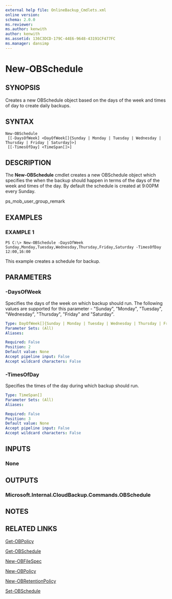 ```yaml
---
external help file: OnlineBackup_Cmdlets.xml
online version: 
schema: 2.0.0
ms.reviewer:
ms.author: kenwith
author: kenwith
ms.assetid: 136C3DCD-179C-44E6-9648-43191CF477FC
ms.manager: dansimp
---
```


# New-OBSchedule

## SYNOPSIS
Creates a new OBSchedule object based on the days of the week and times of day to create daily backups.

## SYNTAX

```
New-OBSchedule
 [[-DaysOfWeek] <DayOfWeek[]{Sunday | Monday | Tuesday | Wednesday | Thursday | Friday | Saturday}>]
 [[-TimesOfDay] <TimeSpan[]>]
```

## DESCRIPTION
The **New-OBSchedule** cmdlet creates a new OBSchedule object which specifies the when the backup should happen in terms of the days of the week and times of the day.
By default the schedule is created at 9:00PM every Sunday.

ps_mob_user_group_remark

## EXAMPLES

### EXAMPLE 1
```
PS C:\> New-OBSchedule -DaysOfWeek Sunday,Monday,Tuesday,Wednesday,Thursday,Friday,Saturday -TimesOfDay 12:00,16:00
```

This example creates a schedule for backup.

## PARAMETERS

### -DaysOfWeek
Specifies the days of the week on which backup should run.
The following values are supported for this parameter - "Sunday", "Monday", "Tuesday", "Wednesday", "Thursday", "Friday" and "Saturday".

```yaml
Type: DayOfWeek[]{Sunday | Monday | Tuesday | Wednesday | Thursday | Friday | Saturday}
Parameter Sets: (All)
Aliases: 

Required: False
Position: 2
Default value: None
Accept pipeline input: False
Accept wildcard characters: False
```

### -TimesOfDay
Specifies the times of the day during which backup should run.

```yaml
Type: TimeSpan[]
Parameter Sets: (All)
Aliases: 

Required: False
Position: 3
Default value: None
Accept pipeline input: False
Accept wildcard characters: False
```

## INPUTS

### None

## OUTPUTS

### Microsoft.Internal.CloudBackup.Commands.OBSchedule

## NOTES

## RELATED LINKS

[Get-OBPolicy](./Get-OBPolicy.md)

[Get-OBSchedule](./Get-OBSchedule.md)

[New-OBFileSpec](./New-OBFileSpec.md)

[New-OBPolicy](./New-OBPolicy.md)

[New-OBRetentionPolicy](./New-OBRetentionPolicy.md)

[Set-OBSchedule](./Set-OBSchedule.md)

